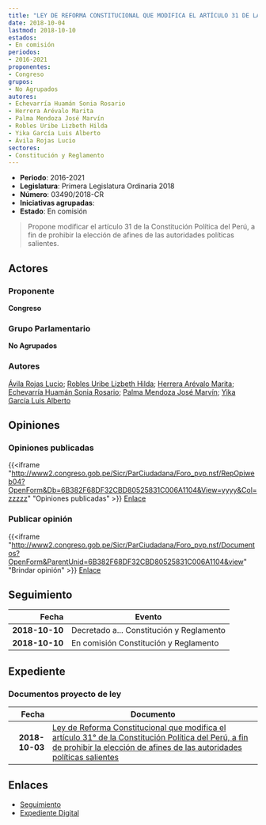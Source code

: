 ```yaml
---
title: "LEY DE REFORMA CONSTITUCIONAL QUE MODIFICA EL ARTÍCULO 31 DE LA CONSTITUCIÓN POLÍTICA DEL PERÚ, A FIN DE PROHIBIR LA ELECCIÓN DE AFINES DE LAS AUTORIDADES POLÍTICAS SALIENTES"
date: 2018-10-04
lastmod: 2018-10-10
estados:
- En comisión
periodos:
- 2016-2021
proponentes:
- Congreso
grupos:
- No Agrupados
autores:
- Echevarría Huamán Sonia Rosario
- Herrera Arévalo Marita
- Palma Mendoza José Marvín
- Robles Uribe Lizbeth Hilda
- Yika García Luis Alberto
- Ávila Rojas Lucio
sectores:
- Constitución y Reglamento
---
```

- **Periodo**: 2016-2021
- **Legislatura**: Primera Legislatura Ordinaria 2018
- **Número**: 03490/2018-CR
- **Iniciativas agrupadas**: 
- **Estado**: En comisión

> Propone modificar el artículo 31 de la Constitución Política del Perú, a fin de prohibir la elección de afines de las autoridades políticas salientes.


## Actores

### Proponente

**Congreso**

### Grupo Parlamentario

**No Agrupados**

### Autores

[Ávila Rojas Lucio](mailto:mailto:lavilar@congreso.gob.pe); [Robles Uribe Lizbeth Hilda](mailto:mailto:lroblesu@congreso.gob.pe); [Herrera Arévalo Marita](mailto:mailto:mherrera@congreso.gob.pe); [Echevarría Huamán Sonia Rosario](mailto:mailto:sechevarria@congreso.gob.pe); [Palma Mendoza José Marvín](mailto:mailto:jpalma@congreso.gob.pe); [Yika García Luis Alberto](mailto:mailto:lyika@congreso.gob.pe)

## Opiniones

### Opiniones publicadas

{{<iframe "http://www2.congreso.gob.pe/Sicr/ParCiudadana/Foro_pvp.nsf/RepOpiweb04?OpenForm&Db=6B382F68DF32CBD80525831C006A1104&View=yyyy&Col=zzzzz" "Opiniones publicadas" >}}
[Enlace](http://www2.congreso.gob.pe/Sicr/ParCiudadana/Foro_pvp.nsf/RepOpiweb04?OpenForm&Db=6B382F68DF32CBD80525831C006A1104&View=yyyy&Col=zzzzz)

### Publicar opinión

{{<iframe "http://www2.congreso.gob.pe/Sicr/ParCiudadana/Foro_pvp.nsf/Documentos?OpenForm&ParentUnid=6B382F68DF32CBD80525831C006A1104&view" "Brindar opinión" >}}
[Enlace](http://www2.congreso.gob.pe/Sicr/ParCiudadana/Foro_pvp.nsf/Documentos?OpenForm&ParentUnid=6B382F68DF32CBD80525831C006A1104&view)


## Seguimiento

| Fecha | Evento |
|------:|--------|
| **2018-10-10** | Decretado a... Constitución y Reglamento |
| **2018-10-10** | En comisión Constitución y Reglamento |

## Expediente

### Documentos proyecto de ley

| Fecha | Documento |
|------:|-----------|
| **2018-10-03** | [Ley de Reforma Constitucional que modifica el artículo 31° de la Constitución Política del Perú, a fin de prohibir la elección de afines de las autoridades políticas salientes](http://www.leyes.congreso.gob.pe/Documentos/2016_2021/Proyectos_de_Ley_y_de_Resoluciones_Legislativas/PL0349020181004..pdf) |

## Enlaces

- [Seguimiento](http://www2.congreso.gob.pe/Sicr/TraDocEstProc/CLProLey2016.nsf/f7fff46988ca05b1052578e100829cc7/3d599cf52b2e01f40525831c006004b1?OpenDocument)
- [Expediente Digital](http://www2.congreso.gob.pe/Sicr/TraDocEstProc/Expvirt_2011.nsf/visbusqptramdoc1621/03490?opendocument)

